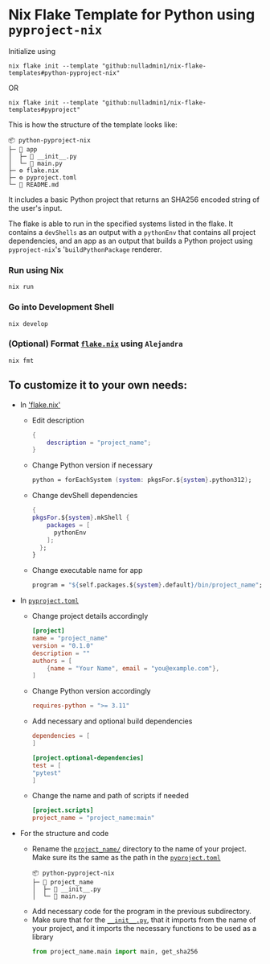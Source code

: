 # Nix Flake Template for Python using `pyproject-nix`

Initialize using

```shell
nix flake init --template "github:nulladmin1/nix-flake-templates#python-pyproject-nix"
```

OR

```shell
nix flake init --template "github:nulladmin1/nix-flake-templates#pyproject"
```

This is how the structure of the template looks like:

```
📦 python-pyproject-nix
├─ 📁 app
│  ├─ 🐍 __init__.py
│  └─ 🐍 main.py
├─ ⚙️ flake.nix
├─ ⚙️ pyproject.toml
└─ 📃 README.md
```

It includes a basic Python project that returns an SHA256 encoded string of the user's input.

The flake is able to run in the specified systems listed in the flake. It contains a `devShells` as an output with a `pythonEnv` that contains all project dependencies, and an app as an output that builds a Python project using `pyproject-nix`'s '`buildPythonPackage` renderer.

### Run using Nix

```shell
nix run
```

### Go into Development Shell

```shell
nix develop
```

### (Optional) Format [`flake.nix`](flake.nix) using `Alejandra`

```shelll
nix fmt
```

## To customize it to your own needs:

- In ['flake.nix'](flake.nix)
  - Edit description
    ```nix
    {
        description = "project_name";
    }
    ```
  - Change Python version if necessary
    ```nix
    python = forEachSystem (system: pkgsFor.${system}.python312);
    ```
  - Change devShell dependencies
    ```nix
    {
    pkgsFor.${system}.mkShell {
        packages = [
          pythonEnv
        ];
      };
    }
    ```
  - Change executable name for app
    ```nix
    program = "${self.packages.${system}.default}/bin/project_name";
    ```
- In [`pyproject.toml`](pyproject.toml)

  - Change project details accordingly
    ```toml
    [project]
    name = "project_name"
    version = "0.1.0"
    description = ""
    authors = [
        {name = "Your Name", email = "you@example.com"},
    ]
    ```
  - Change Python version accordingly
    ```toml
    requires-python = ">= 3.11"
    ```
  - Add necessary and optional build dependencies

    ```toml
    dependencies = [
    ]

    [project.optional-dependencies]
    test = [
    "pytest"
    ]
    ```

  - Change the name and path of scripts if needed
    ```toml
    [project.scripts]
    project_name = "project_name:main"
    ```

- For the structure and code
  - Rename the [`project_name/`](project_name) directory to the name of your project. Make sure its the same as the path in the [`pyproject.toml`](pyproject.toml)
    ```
    📦 python-pyproject-nix
    ├─ 📁 project_name
    │  ├─ 🐍 __init__.py
    │  └─ 🐍 main.py
    ```
  - Add necessary code for the program in the previous subdirectory.
  - Make sure that for the [`__init__.py`](project_name/__init__.py), that it imports from the name of your project, and it imports the necessary functions to be used as a library
    ```python
    from project_name.main import main, get_sha256
    ```

